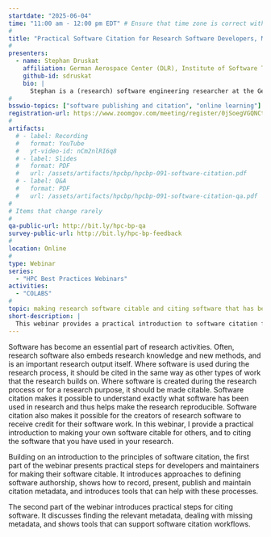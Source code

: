 ```yaml
---
startdate: "2025-06-04"
time: "11:00 am - 12:00 pm EDT" # Ensure that time zone is correct with respect to standard/daylight time
#
title: "Practical Software Citation for Research Software Developers, Maintainers and Users"
#
presenters:
  - name: Stephan Druskat
    affiliation: German Aerospace Center (DLR), Institute of Software Technology
    github-id: sdruskat
    bio: |
      Stephan is a (research) software engineering researcher at the German Aerospace Center (DLR) in Berlin, Germany, and a Software Sustainability Institute Fellow. After receiving his M.A. in English Philology, Modern German Literature and Linguistics, he worked as a Research Software Engineer in different linguistic research projects before joining DLR to investigate research software more generally. Stephan's main research interests are research software engineering and sustainability, empirical software engineering and software intelligence. He leads the [Citation File Format](https://citation-file-format.github.io/) and [HERMES](https://hermes.software-metadata.pub/en/latest/) projects.
#
bsswio-topics: ["software publishing and citation", "online learning"]
registration-url: https://www.zoomgov.com/meeting/register/0jSoegVGQNCtrKnS10CX_A
#
artifacts:
  # - label: Recording
  #   format: YouTube
  #   yt-video-id: nCm2nlRI6q8
  # - label: Slides
  #   format: PDF
  #   url: /assets/artifacts/hpcbp/hpcbp-091-software-citation.pdf
  # - label: Q&A
  #   format: PDF
  #   url: /assets/artifacts/hpcbp/hpcbp-091-software-citation-qa.pdf
#
# Items that change rarely
#
qa-public-url: http://bit.ly/hpc-bp-qa
survey-public-url: http://bit.ly/hpc-bp-feedback
#
location: Online
#
type: Webinar
series:
  - "HPC Best Practices Webinars"
activities:
  - "COLABS"
#
topic: making research software citable and citing software that has been used in research
short-description: |
  This webinar provides a practical introduction to software citation for developers, maintainers and users of research software. In the first part, it introduces the principles of software citation and current good practices for making software citable with the help of metadata formats, tools and infrastructure. The second part provides examples for a tool-based workflow for citing software, and how to find relevant metadata and deal with missing metadata. 
---
```

Software has become an essential part of research activities. Often, research software also embeds research knowledge and new methods, and is an important research output itself. Where software is used during the research process, it should be cited in the same way as other types of work that the research builds on. Where software is created during the research process or for a research purpose, it should be made citable. Software citation makes it possible to understand exactly what software has been used in research and thus helps make the research reproducible. Software citation also makes it possible for the creators of research software to receive credit for their software work. In this webinar, I provide a practical introduction to making your own software citable for others, and to citing the software that you have used in your research.

Building on an introduction to the principles of software citation, the first part of the webinar presents practical steps for developers and maintainers for making their software citable. It introduces approaches to defining software authorship, shows how to record, present, publish and maintain citation metadata, and introduces tools that can help with these processes.

The second part of the webinar introduces practical steps for citing software. It discusses finding the relevant metadata, dealing with missing metadata, and shows tools that can support software citation workflows.

